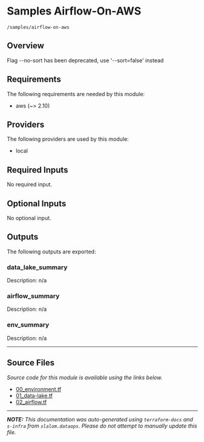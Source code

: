 
# Samples Airflow-On-AWS

`/samples/airflow-on-aws`

## Overview


Flag --no-sort has been deprecated, use '--sort=false' instead
## Requirements

The following requirements are needed by this module:

- aws (~> 2.10)

## Providers

The following providers are used by this module:

- local

## Required Inputs

No required input.

## Optional Inputs

No optional input.

## Outputs

The following outputs are exported:

### data\_lake\_summary

Description: n/a

### airflow\_summary

Description: n/a

### env\_summary

Description: n/a

---------------------

## Source Files

_Source code for this module is available using the links below._

* [00_environment.tf](https://github.com/slalom-ggp/dataops-infra/tree/main//samples/airflow-on-aws/00_environment.tf)
* [01_data-lake.tf](https://github.com/slalom-ggp/dataops-infra/tree/main//samples/airflow-on-aws/01_data-lake.tf)
* [02_airflow.tf](https://github.com/slalom-ggp/dataops-infra/tree/main//samples/airflow-on-aws/02_airflow.tf)

---------------------

_**NOTE:** This documentation was auto-generated using
`terraform-docs` and `s-infra` from `slalom.dataops`.
Please do not attempt to manually update this file._
